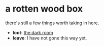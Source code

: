 # a rotten wood box

there's still a few things worth taking in here.

- **loot**: [the dark room](the-dark-room-cp85rn.md)
- **leave**: I have not gone this way yet.
